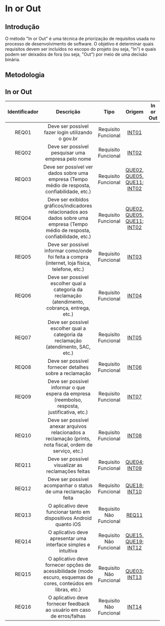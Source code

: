 # In or Out

## Introdução

O método "In or Out" é uma técnica de priorização de requisitos usada no processo de desenvolvimento de software. O objetivo é determinar quais requisitos devem ser incluídos no escopo do projeto (ou seja, "In") e quais podem ser deixados de fora (ou seja, "Out") por meio de uma decisão binária.

## Metodologia



## In or Out

| Identificador | Descrição | Tipo | Origem | In or Out |
| :-: | :----------------------------------------: | :--------------------: | :------------------: | :--------: |
| REQ01 | Deve ser possível fazer login utilizando o gov.br | Requisito Funcional | [INT01](https://requisitos-de-software.github.io/2024.1-Consumidor.gov/Elicitação/introspec/#metodologia) |  |
| REQ02 | Deve ser possível pesquisar uma empresa pelo nome | Requisito Funcional | [INT02](https://requisitos-de-software.github.io/2024.1-Consumidor.gov/Elicitação/introspec/#metodologia) |  |
| REQ03 | Deve ser possível ver dados sobre uma empresa (Tempo médio de resposta, confiabilidade, etc.) | Requisito Funcional | [QUE02, QUE05, QUE11](https://requisitos-de-software.github.io/2024.1-Consumidor.gov/Elicitação/Questionário/#possiveis-requisitos); [INT02](https://requisitos-de-software.github.io/2024.1-Consumidor.gov/Elicitação/introspec/#metodologia) |  |
| REQ04 | Deve ser exibidos gráficos/indicadores relacionados aos dados sobre uma empresa (Tempo médio de resposta, confiabilidade, etc.) | Requisito Funcional | [QUE02, QUE05, QUE11](https://requisitos-de-software.github.io/2024.1-Consumidor.gov/Elicitação/Questionário/#possiveis-requisitos); [INT02](https://requisitos-de-software.github.io/2024.1-Consumidor.gov/Elicitação/introspec/#metodologia) |  |
| REQ05 | Deve ser possível informar como/onde foi feita a compra (internet, loja física, telefone, etc.) | Requisito Funcional | [INT03](https://requisitos-de-software.github.io/2024.1-Consumidor.gov/Elicitação/introspec/#metodologia) |  |
| REQ06 | Deve ser possível escolher qual a categoria da reclamação (atendimento, cobrança, entrega, etc.) | Requisito Funcional | [INT04](https://requisitos-de-software.github.io/2024.1-Consumidor.gov/Elicitação/introspec/#metodologia) |  |
| REQ07 | Deve ser possível escolher qual a categoria da reclamação (atendimento, SAC, etc.) | Requisito Funcional | [INT05](https://requisitos-de-software.github.io/2024.1-Consumidor.gov/Elicitação/introspec/#metodologia) |  |
| REQ08 | Deve ser possível fornecer detalhes sobre a reclamação | Requisito Funcional | [INT06](https://requisitos-de-software.github.io/2024.1-Consumidor.gov/Elicitação/introspec/#metodologia) |  |
| REQ09 | Deve ser possível informar o que espera da empresa (reembolso, resposta, justificativa, etc.) | Requisito Funcional | [INT07](https://requisitos-de-software.github.io/2024.1-Consumidor.gov/Elicitação/introspec/#metodologia) |  |
| REQ10 | Deve ser possível anexar arquivos relacionados a reclamação (prints, nota fiscal, ordem de serviço, etc.) | Requisito Funcional | [INT08](https://requisitos-de-software.github.io/2024.1-Consumidor.gov/Elicitação/introspec/#metodologia) |  |
| REQ11 | Deve ser possível visualizar as reclamações feitas | Requisito Funcional | [QUE04](https://requisitos-de-software.github.io/2024.1-Consumidor.gov/Elicitação/Questionário/#possiveis-requisitos); [INT09](https://requisitos-de-software.github.io/2024.1-Consumidor.gov/Elicitação/introspec/#metodologia) |  |
| REQ12 | Deve ser possível acompanhar o status de uma reclamação feita | Requisito Funcional | [QUE18](https://requisitos-de-software.github.io/2024.1-Consumidor.gov/Elicitação/Questionário/#possiveis-requisitos); [INT10](https://requisitos-de-software.github.io/2024.1-Consumidor.gov/Elicitação/introspec/#metodologia) |  |
| REQ13 | O aplicativo deve funcionar tanto em dispositivos Android quanto iOS | Requisito Não Funcional | [REQ11](https://requisitos-de-software.github.io/2024.1-Consumidor.gov/Elicitação/introspec/#metodologia) |  |
| REQ14 | O aplicativo deve apresentar uma interface simples e intuitiva | Requisito Não Funcional | [QUE15, QUE19](https://requisitos-de-software.github.io/2024.1-Consumidor.gov/Elicitação/Questionário/#possiveis-requisitos); [INT12](https://requisitos-de-software.github.io/2024.1-Consumidor.gov/Elicitação/introspec/#metodologia) |  |
| REQ15 | O aplicativo deve fornecer opções de acessibilidade (modo escuro, esquemas de cores, conteúdos em libras, etc.) | Requisito Não Funcional | [QUE03](https://requisitos-de-software.github.io/2024.1-Consumidor.gov/Elicitação/Questionário/#possiveis-requisitos); [INT13](https://requisitos-de-software.github.io/2024.1-Consumidor.gov/Elicitação/introspec/#metodologia) |  |
| REQ16 | O aplicativo deve fornecer feedback ao usuário em caso de erros/falhas | Requisito Não Funcional | [INT14](https://requisitos-de-software.github.io/2024.1-Consumidor.gov/Elicitação/introspec/#metodologia) |  |

